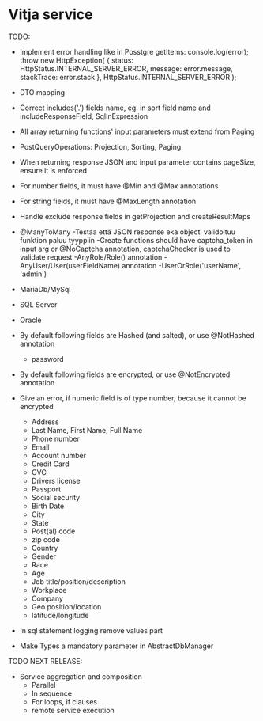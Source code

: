 # Vitja service

TODO:
- Implement error handling like in Posstgre getItems:
    console.log(error);
          throw new HttpException(
            { status: HttpStatus.INTERNAL_SERVER_ERROR, message: error.message, stackTrace: error.stack },
            HttpStatus.INTERNAL_SERVER_ERROR
          );
- DTO mapping
- Correct includes('.') fields name, eg. in sort field name and includeResponseField, SqlInExpression
- All array returning functions' input parameters must extend from Paging
- PostQueryOperations: Projection, Sorting, Paging
- When returning response JSON and input parameter contains pageSize, ensure it is enforced
- For number fields, it must have @Min and @Max annotations
- For string fields, it must have @MaxLength annotation 
- Handle exclude response fields in getProjection and createResultMaps
- @ManyToMany
-Testaa että JSON response eka objecti validoituu funktion paluu tyyppiin
-Create functions should have captcha_token in input arg or @NoCaptcha annotation, captchaChecker is used to validate request
-AnyRole/Role() annotation
-AnyUser/User(userFieldName) annotation
-UserOrRole('userName', 'admin')

- MariaDb/MySql
- SQL Server
- Oracle


- By default following fields are Hashed (and salted), or use @NotHashed annotation
    - password
- By default following fields are encrypted, or use @NotEncrypted annotation
- Give an error, if numeric field is of type number, because it cannot be encrypted
    - Address
    - Last Name, First Name, Full Name
    - Phone number
    - Email
    - Account number
    - Credit Card
    - CVC
    - Drivers license
    - Passport
    - Social security
    - Birth Date
    - City
    - State
    - Post(al) code
    - zip code
    - Country
    - Gender
    - Race
    - Age
    - Job title/position/description
    - Workplace
    - Company
    - Geo position/location
    - latitude/longitude
    
- In sql statement logging remove values part
- Make Types a mandatory parameter in AbstractDbManager
    
TODO NEXT RELEASE:
- Service aggregation and composition
    - Parallel
    - In sequence
    - For loops, if clauses
    - remote service execution
